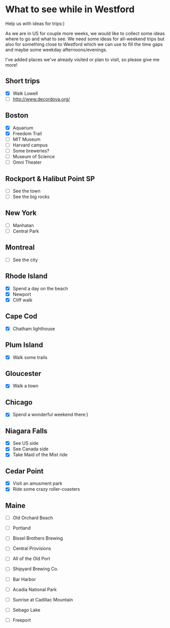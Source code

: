 # What to see while in Westford
Help us with ideas for trips:)

As we are in US for couple more weeks, we would like to collect some ideas where to go and what to see. We need some ideas for all-weekend trips but also for something close to Westford which we can use to fill the time gaps and maybe some weekday afternoons/evenings.

I've added places we've already visited or plan to visit, so please give me more!
## Short trips

- [x] Walk Lowell
- [ ] http://www.decordova.org/

## Boston

- [x] Aquarium
- [x] Freedom Trail
- [ ] MIT Museum
- [ ] Harvard campus
- [ ] Some breweries?
- [ ] Museum of Science
 - [ ] Omni Theater 

## Rockport & Halibut Point SP

- [ ] See the town
- [ ] See the big rocks

## New York

- [ ] Manhatan
- [ ] Central Park

## Montreal

- [ ] See the city

## Rhode Island

- [x] Spend a day on the beach
- [x] Newport
 - [x] Cliff walk

## Cape Cod

- [x] Chatham lighthouse

## Plum Island

- [x] Walk some trails

## Gloucester

- [x] Walk a town

## Chicago

- [x] Spend a wonderful weekend there:)

## Niagara Falls

- [x] See US side
- [x] See Canada side
- [x] Take Maid of the Mist ride

## Cedar Point

- [x] Visit an amusment park
- [x] Ride some crazy roller-coasters

## Maine

- [ ] Old Orchard Beach
- [ ] Portland
 - [ ] Bissel Brothers Brewing
 - [ ] Central Provisions
 - [ ] All of the Old Port
 - [ ] Shipyard Brewing Co.
- [ ] Bar Harbor
- [ ] Acadia National Park
 - [ ] Sunrise at Cadillac Mountain
- [ ] Sebago Lake
- [ ] Freeport

